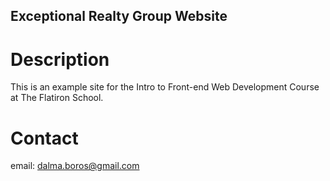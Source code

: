 Exceptional Realty Group Website
---

# Description

This is an example site for the Intro to Front-end Web Development Course at The Flatiron School.

# Contact

email: dalma.boros@gmail.com